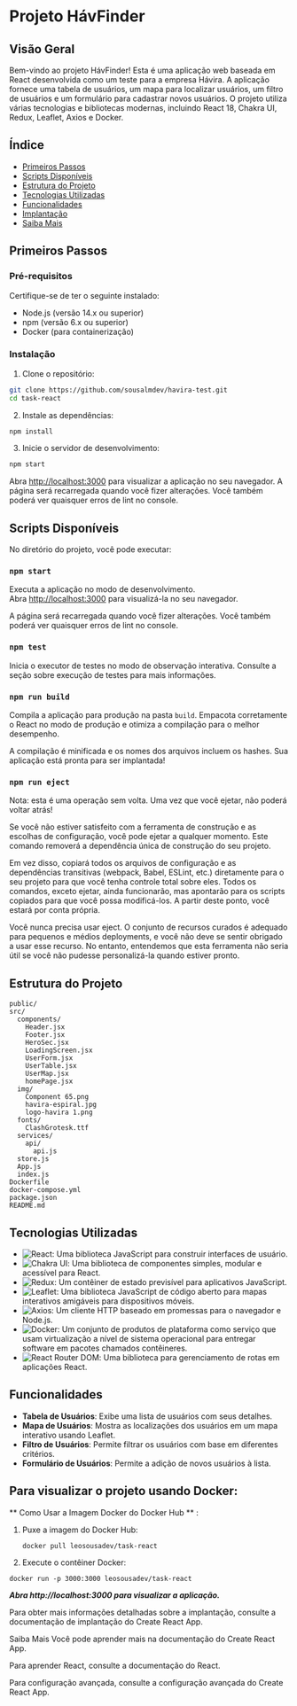 # Projeto HávFinder

## Visão Geral

Bem-vindo ao projeto HávFinder! Esta é uma aplicação web baseada em React desenvolvida como um teste para a empresa Hávira. A aplicação fornece uma tabela de usuários, um mapa para localizar usuários, um filtro de usuários e um formulário para cadastrar novos usuários. O projeto utiliza várias tecnologias e bibliotecas modernas, incluindo React 18, Chakra UI, Redux, Leaflet, Axios e Docker.

## Índice

- [Primeiros Passos](#primeiros-passos)
- [Scripts Disponíveis](#scripts-disponíveis)
- [Estrutura do Projeto](#estrutura-do-projeto)
- [Tecnologias Utilizadas](#tecnologias-utilizadas)
- [Funcionalidades](#funcionalidades)
- [Implantação](#implantação)
- [Saiba Mais](#saiba-mais)

## Primeiros Passos

### Pré-requisitos

Certifique-se de ter o seguinte instalado:

- Node.js (versão 14.x ou superior)
- npm (versão 6.x ou superior)
- Docker (para containerização)

### Instalação

1. Clone o repositório:

```bash
git clone https://github.com/sousalmdev/havira-test.git
cd task-react
```

2. Instale as dependências:

```bash
npm install
```

3. Inicie o servidor de desenvolvimento:

```bash
npm start
```

Abra [http://localhost:3000](http://localhost:3000) para visualizar a aplicação no seu navegador. A página será recarregada quando você fizer alterações. Você também poderá ver quaisquer erros de lint no console.

## Scripts Disponíveis

No diretório do projeto, você pode executar:

### `npm start`

Executa a aplicação no modo de desenvolvimento.\
Abra [http://localhost:3000](http://localhost:3000) para visualizá-la no seu navegador.

A página será recarregada quando você fizer alterações. Você também poderá ver quaisquer erros de lint no console.

### `npm test`

Inicia o executor de testes no modo de observação interativa. Consulte a seção sobre execução de testes para mais informações.

### `npm run build`

Compila a aplicação para produção na pasta `build`. Empacota corretamente o React no modo de produção e otimiza a compilação para o melhor desempenho.

A compilação é minificada e os nomes dos arquivos incluem os hashes. Sua aplicação está pronta para ser implantada!

### `npm run eject`

Nota: esta é uma operação sem volta. Uma vez que você ejetar, não poderá voltar atrás!

Se você não estiver satisfeito com a ferramenta de construção e as escolhas de configuração, você pode ejetar a qualquer momento. Este comando removerá a dependência única de construção do seu projeto.

Em vez disso, copiará todos os arquivos de configuração e as dependências transitivas (webpack, Babel, ESLint, etc.) diretamente para o seu projeto para que você tenha controle total sobre eles. Todos os comandos, exceto ejetar, ainda funcionarão, mas apontarão para os scripts copiados para que você possa modificá-los. A partir deste ponto, você estará por conta própria.

Você nunca precisa usar eject. O conjunto de recursos curados é adequado para pequenos e médios deployments, e você não deve se sentir obrigado a usar esse recurso. No entanto, entendemos que esta ferramenta não seria útil se você não pudesse personalizá-la quando estiver pronto.

## Estrutura do Projeto

```
public/
src/
  components/
    Header.jsx
    Footer.jsx
    HeroSec.jsx
    LoadingScreen.jsx
    UserForm.jsx
    UserTable.jsx
    UserMap.jsx
    homePage.jsx
  img/
    Component 65.png
    havira-espiral.jpg
    logo-havira 1.png
  fonts/
    ClashGrotesk.ttf
  services/
    api/
      api.js
  store.js
  App.js
  index.js
Dockerfile
docker-compose.yml
package.json
README.md

```

## Tecnologias Utilizadas

- ![React](https://img.shields.io/badge/React-18-61DAFB?logo=react&logoColor=white): Uma biblioteca JavaScript para construir interfaces de usuário.
- ![Chakra UI](https://img.shields.io/badge/Chakra%20UI-2-319795?logo=chakraui&logoColor=white): Uma biblioteca de componentes simples, modular e acessível para React.
- ![Redux](https://img.shields.io/badge/Redux-4-764ABC?logo=redux&logoColor=white): Um contêiner de estado previsível para aplicativos JavaScript.
- ![Leaflet](https://img.shields.io/badge/Leaflet-1.7.1-199900?logo=leaflet&logoColor=white): Uma biblioteca JavaScript de código aberto para mapas interativos amigáveis para dispositivos móveis.
- ![Axios](https://img.shields.io/badge/Axios-0.21.1-5A29E4?logo=axios&logoColor=white): Um cliente HTTP baseado em promessas para o navegador e Node.js.
- ![Docker](https://img.shields.io/badge/Docker-20.10.7-2496ED?logo=docker&logoColor=white): Um conjunto de produtos de plataforma como serviço que usam virtualização a nível de sistema operacional para entregar software em pacotes chamados contêineres.
- ![React Router DOM](https://img.shields.io/badge/React%20Router%20DOM-6.0-CA4245?logo=reactrouter&logoColor=white): Uma biblioteca para gerenciamento de rotas em aplicações React.
## Funcionalidades

- **Tabela de Usuários**: Exibe uma lista de usuários com seus detalhes.
- **Mapa de Usuários**: Mostra as localizações dos usuários em um mapa interativo usando Leaflet.
- **Filtro de Usuários**: Permite filtrar os usuários com base em diferentes critérios.
- **Formulário de Usuários**: Permite a adição de novos usuários à lista.

## Para visualizar o projeto usando Docker:

** Como Usar a Imagem Docker do Docker Hub ** :

1. Puxe a imagem do Docker Hub:

   ```sh
   docker pull leosousadev/task-react
   ``` 
2. Execute o contêiner Docker:

```
docker run -p 3000:3000 leosousadev/task-react
```
***Abra http://localhost:3000 para visualizar a aplicação.***

Para obter mais informações detalhadas sobre a implantação, consulte a documentação de implantação do Create React App.

Saiba Mais
Você pode aprender mais na documentação do Create React App.

Para aprender React, consulte a documentação do React.

Para configuração avançada, consulte a configuração avançada do Create React App.
